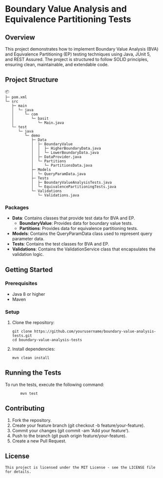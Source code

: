 # Boundary Value Analysis and Equivalence Partitioning Tests

## Overview

This project demonstrates how to implement Boundary Value Analysis (BVA) and Equivalence Partitioning (EP) testing techniques using Java, JUnit 5, and REST Assured. The project is structured to follow SOLID principles, ensuring clean, maintainable, and extendable code.

## Project Structure
```
📦 
├─ pom.xml
└─ src
   ├─ main
   │  └─ java
   │     └─ com
   │        └─ basit
   │           └─ Main.java
   └─ test
      └─ java
         └─ demo
            ├─ Data
            │  ├─ BoundaryValue
            │  │  ├─ HigherBoundaryData.java
            │  │  └─ LowerBoundaryData.java
            │  ├─ DataProvider.java
            │  └─ Partitions
            │     └─ PartitionsData.java
            ├─ Models
            │  └─ QueryParamData.java
            ├─ Tests
            │  ├─ BoundaryValueAnalysisTests.java
            │  └─ EquivalencePartitioningTests.java
            └─ Validations
               └─ Validations.java
```
### Packages

- **Data**: Contains classes that provide test data for BVA and EP.
  - **BoundaryValue**: Provides data for boundary value tests.
  - **Partitions**: Provides data for equivalence partitioning tests.
- **Models**: Contains the QueryParamData class used to represent query parameter data.
- **Tests**: Contains the test classes for BVA and EP.
- **Validations**: Contains the ValidationService class that encapsulates the validation logic.

## Getting Started

### Prerequisites

- Java 8 or higher
- Maven

### Setup

1. Clone the repository:
   
   ```
   git clone https://github.com/yourusername/boundary-value-analysis-tests.git
   cd boundary-value-analysis-tests
   ```

2. Install dependencies:
	```
   mvn clean install
	```
   
## Running the Tests
To run the tests, execute the following command:
	
 ```
		mvn test
```
## Contributing
1. Fork the repository.
2. Create your feature branch (git checkout -b feature/your-feature).
3. Commit your changes (git commit -am 'Add your feature').
4. Push to the branch (git push origin feature/your-feature).
5. Create a new Pull Request.

## License
	This project is licensed under the MIT License - see the LICENSE file for details.
